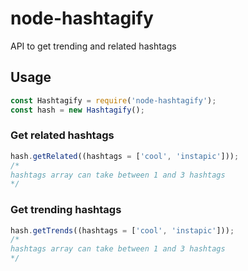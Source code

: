 # node-hashtagify

API to get trending and related hashtags

## Usage

```javascript
const Hashtagify = require('node-hashtagify');
const hash = new Hashtagify();
```

### Get related hashtags

```javascript
hash.getRelated((hashtags = ['cool', 'instapic']));
/*
hashtags array can take between 1 and 3 hashtags
*/
```

### Get trending hashtags

```javascript
hash.getTrends((hashtags = ['cool', 'instapic']));
/*
hashtags array can take between 1 and 3 hashtags
*/
```
